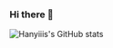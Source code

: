 ### Hi there 👋

![Hanyiiis's GitHub stats](https://github-readme-stats.vercel.app/api?username=hanyiiis&show_icons=true&theme=nord)

<!---
- 👋 Hi, I’m @hanyiiis
- 👀 I’m interested in reinforcement learning and physics simulation，but only a layman
- 🌱 I’m currently learning deep learning
- 💞️ I’m looking to collaborate on ...
- 📫 How to reach me ...

hanyiiis/hanyiiis is a ✨ special ✨ repository because its `README.md` (this file) appears on your GitHub profile.
You can click the Preview link to take a look at your changes.
--->
